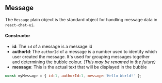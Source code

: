 ## Message

The `Message` plain object is the standard object for handling message data in `react-chat-ui`.

#### Constructor

* **id**: The `id` of a message is a message id
* **authorId**: The `authorId` of a message is a number used to identify which user created the message. It's used for grouping messages together and determining the bubble colour. _(This may be renamed in the future)_
* **message**: This is the actual text that will be displayed in the bubble

```javascript
const myMessage = { id:1, authorId:1, message:'Hello World!' };
```
